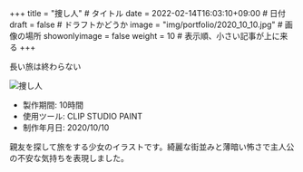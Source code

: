 +++
title = "捜し人" # タイトル
date = 2022-02-14T16:03:10+09:00 # 日付
draft = false # ドラフトかどうか
image = "img/portfolio/2020_10_10.jpg" # 画像の場所
showonlyimage = false
weight = 10 # 表示順、小さい記事が上に来る 
+++

長い旅は終わらない
<!--見出しここまで-->
<!--more-->

![捜し人](/img/portfolio/2020_10_10.jpg)

- 製作期間: 10時間
- 使用ツール: CLIP STUDIO PAINT
- 制作年月日: 2020/10/10
  
親友を探して旅をする少女のイラストです。綺麗な街並みと薄暗い怖さで主人公の不安な気持ちを表現しました。